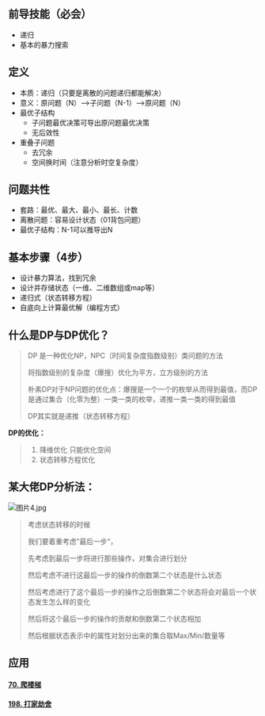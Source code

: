 ## 前导技能（必会）
+ 递归
+ 基本的暴力搜索

## 定义
+ 本质：递归（只要是离散的问题递归都能解决）
+ 意义：原问题（N）-->子问题（N-1）-->原问题（N）
+ 最优子结构
    - 子问题最优决策可导出原问题最优决策
    - 无后效性
+ 重叠子问题
    - 去冗余
    - 空间换时间（注意分析时空复杂度）

## 问题共性
+ 套路：最优、最大、最小、最长、计数
+ 离散问题：容易设计状态（01背包问题）
+ 最优子结构：N-1可以推导出N

## 基本步骤（4步）
+ 设计暴力算法，找到冗余
+ 设计并存储状态（一维、二维数组或map等）
+ 递归式（状态转移方程）
+ 自底向上计算最优解（编程方式）



## 什么是DP与DP优化？

> DP 是一种优化NP，NPC（时间复杂度指数级别）类问题的方法
>
> 将指数级别的复杂度（爆搜）优化为平方，立方级别的方法
>
> 朴素DP对于NP问题的优化点：爆搜是一个一个的枚举从而得到最值，而DP是通过集合（化零为整）一类一类的枚举，递推一类一类的得到最值
>
> DP其实就是递推（状态转移方程）

**DP的优化：**

> 1. 降维优化   只能优化空间
> 2. 状态转移方程优化



## 某大佬DP分析法：

 ![图片4.jpg](https://cdn.acwing.com/media/article/image/2020/03/25/13039_154f0d0e6e-图片4.jpg) 





> 考虑状态转移的时候
>
> 我们要着重考虑”最后一步“，
>
> 先考虑到最后一步将进行那些操作，对集合进行划分
>
> 然后考虑不进行这最后一步的操作的倒数第二个状态是什么状态
>
> 然后考虑进行了这个最后一步的操作之后倒数第二个状态将会对最后一个状态发生怎么样的变化
>
> 然后将这个最后一步的操作的贡献和倒数第二个状态相加
>
> 然后根据状态表示中的属性对划分出来的集合取Max/Min/数量等

## 应用

#### [70. 爬楼梯](https://leetcode-cn.com/problems/climbing-stairs/)

#### [198. 打家劫舍](https://leetcode-cn.com/problems/house-robber/)

